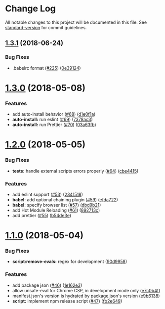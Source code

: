 # Change Log

All notable changes to this project will be documented in this file. See [standard-version](https://github.com/conventional-changelog/standard-version) for commit guidelines.

<a name="1.3.1"></a>
## [1.3.1](https://github.com/Kocal/vue-web-extension/compare/v1.3.0...v1.3.1) (2018-06-24)


### Bug Fixes

* .babelrc format ([#225](https://github.com/Kocal/vue-web-extension/issues/225)) ([0e39124](https://github.com/Kocal/vue-web-extension/commit/0e39124))



<a name="1.3.0"></a>
# [1.3.0](https://github.com/Kocal/vue-web-extension/compare/v1.2.0...v1.3.0) (2018-05-08)


### Features

* add auto-install behavior ([#68](https://github.com/Kocal/vue-web-extension/issues/68)) ([d1e0f1a](https://github.com/Kocal/vue-web-extension/commit/d1e0f1a))
* **auto-install:** run eslint ([#69](https://github.com/Kocal/vue-web-extension/issues/69)) ([7378ac3](https://github.com/Kocal/vue-web-extension/commit/7378ac3))
* **auto-install:** run Prettier ([#70](https://github.com/Kocal/vue-web-extension/issues/70)) ([03a63fb](https://github.com/Kocal/vue-web-extension/commit/03a63fb))



<a name="1.2.0"></a>
# [1.2.0](https://github.com/Kocal/vue-web-extension/compare/v1.1.0...v1.2.0) (2018-05-05)


### Bug Fixes

* **tests:** handle external scripts errors properly ([#64](https://github.com/Kocal/vue-web-extension/issues/64)) ([cbe4415](https://github.com/Kocal/vue-web-extension/commit/cbe4415))


### Features

* add eslint support ([#53](https://github.com/Kocal/vue-web-extension/issues/53)) ([2341518](https://github.com/Kocal/vue-web-extension/commit/2341518))
* **babel:** add optional chaining plugin ([#59](https://github.com/Kocal/vue-web-extension/issues/59)) ([efda722](https://github.com/Kocal/vue-web-extension/commit/efda722))
* **babel:** specify browser list ([#57](https://github.com/Kocal/vue-web-extension/issues/57)) ([dbd9b21](https://github.com/Kocal/vue-web-extension/commit/dbd9b21))
* add Hot Module Reloading ([#61](https://github.com/Kocal/vue-web-extension/issues/61)) ([892713c](https://github.com/Kocal/vue-web-extension/commit/892713c))
* add prettier ([#55](https://github.com/Kocal/vue-web-extension/issues/55)) ([b54de3e](https://github.com/Kocal/vue-web-extension/commit/b54de3e))



<a name="1.1.0"></a>
# [1.1.0](https://github.com/Kocal/vue-web-extension/compare/v1.0.3...v1.1.0) (2018-05-04)


### Bug Fixes

* **script:remove-evals:** regex for development  ([90d9958](https://github.com/Kocal/vue-web-extension/commit/90d9958))


### Features

* add package json ([#46](https://github.com/Kocal/vue-web-extension/issues/46)) ([1e162e3](https://github.com/Kocal/vue-web-extension/commit/1e162e3))
* allow unsafe-eval for Chrome CSP, in development mode only ([e7c0b4f](https://github.com/Kocal/vue-web-extension/commit/e7c0b4f))
* manifest.json's version is hydrated by package.json's version ([e9b6138](https://github.com/Kocal/vue-web-extension/commit/e9b6138))
* **script:** implement npm release script ([#47](https://github.com/Kocal/vue-web-extension/issues/47)) ([fb2e649](https://github.com/Kocal/vue-web-extension/commit/fb2e649))
